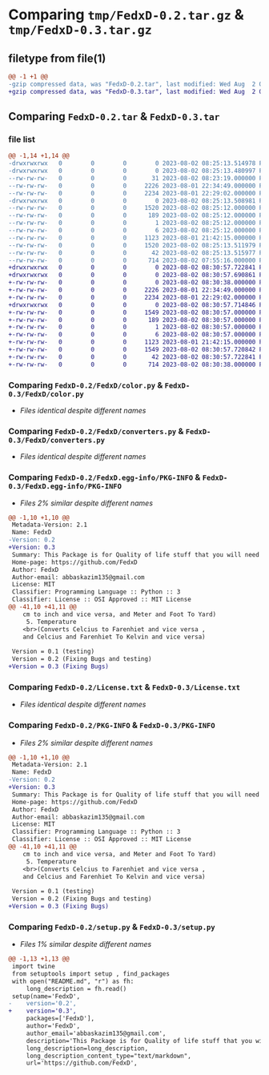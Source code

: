 # Comparing `tmp/FedxD-0.2.tar.gz` & `tmp/FedxD-0.3.tar.gz`

## filetype from file(1)

```diff
@@ -1 +1 @@
-gzip compressed data, was "FedxD-0.2.tar", last modified: Wed Aug  2 08:25:13 2023, max compression
+gzip compressed data, was "FedxD-0.3.tar", last modified: Wed Aug  2 08:30:57 2023, max compression
```

## Comparing `FedxD-0.2.tar` & `FedxD-0.3.tar`

### file list

```diff
@@ -1,14 +1,14 @@
-drwxrwxrwx   0        0        0        0 2023-08-02 08:25:13.514978 FedxD-0.2/
-drwxrwxrwx   0        0        0        0 2023-08-02 08:25:13.480997 FedxD-0.2/FedxD/
--rw-rw-rw-   0        0        0       31 2023-08-02 08:23:19.000000 FedxD-0.2/FedxD/__init__.py
--rw-rw-rw-   0        0        0     2226 2023-08-01 22:34:49.000000 FedxD-0.2/FedxD/color.py
--rw-rw-rw-   0        0        0     2234 2023-08-01 22:29:02.000000 FedxD-0.2/FedxD/converters.py
-drwxrwxrwx   0        0        0        0 2023-08-02 08:25:13.508981 FedxD-0.2/FedxD.egg-info/
--rw-rw-rw-   0        0        0     1520 2023-08-02 08:25:12.000000 FedxD-0.2/FedxD.egg-info/PKG-INFO
--rw-rw-rw-   0        0        0      189 2023-08-02 08:25:12.000000 FedxD-0.2/FedxD.egg-info/SOURCES.txt
--rw-rw-rw-   0        0        0        1 2023-08-02 08:25:12.000000 FedxD-0.2/FedxD.egg-info/dependency_links.txt
--rw-rw-rw-   0        0        0        6 2023-08-02 08:25:12.000000 FedxD-0.2/FedxD.egg-info/top_level.txt
--rw-rw-rw-   0        0        0     1123 2023-08-01 21:42:15.000000 FedxD-0.2/License.txt
--rw-rw-rw-   0        0        0     1520 2023-08-02 08:25:13.511979 FedxD-0.2/PKG-INFO
--rw-rw-rw-   0        0        0       42 2023-08-02 08:25:13.515977 FedxD-0.2/setup.cfg
--rw-rw-rw-   0        0        0      714 2023-08-02 07:55:16.000000 FedxD-0.2/setup.py
+drwxrwxrwx   0        0        0        0 2023-08-02 08:30:57.722841 FedxD-0.3/
+drwxrwxrwx   0        0        0        0 2023-08-02 08:30:57.690861 FedxD-0.3/FedxD/
+-rw-rw-rw-   0        0        0        0 2023-08-02 08:30:38.000000 FedxD-0.3/FedxD/__init__.py
+-rw-rw-rw-   0        0        0     2226 2023-08-01 22:34:49.000000 FedxD-0.3/FedxD/color.py
+-rw-rw-rw-   0        0        0     2234 2023-08-01 22:29:02.000000 FedxD-0.3/FedxD/converters.py
+drwxrwxrwx   0        0        0        0 2023-08-02 08:30:57.714846 FedxD-0.3/FedxD.egg-info/
+-rw-rw-rw-   0        0        0     1549 2023-08-02 08:30:57.000000 FedxD-0.3/FedxD.egg-info/PKG-INFO
+-rw-rw-rw-   0        0        0      189 2023-08-02 08:30:57.000000 FedxD-0.3/FedxD.egg-info/SOURCES.txt
+-rw-rw-rw-   0        0        0        1 2023-08-02 08:30:57.000000 FedxD-0.3/FedxD.egg-info/dependency_links.txt
+-rw-rw-rw-   0        0        0        6 2023-08-02 08:30:57.000000 FedxD-0.3/FedxD.egg-info/top_level.txt
+-rw-rw-rw-   0        0        0     1123 2023-08-01 21:42:15.000000 FedxD-0.3/License.txt
+-rw-rw-rw-   0        0        0     1549 2023-08-02 08:30:57.720842 FedxD-0.3/PKG-INFO
+-rw-rw-rw-   0        0        0       42 2023-08-02 08:30:57.722841 FedxD-0.3/setup.cfg
+-rw-rw-rw-   0        0        0      714 2023-08-02 08:30:38.000000 FedxD-0.3/setup.py
```

### Comparing `FedxD-0.2/FedxD/color.py` & `FedxD-0.3/FedxD/color.py`

 * *Files identical despite different names*

### Comparing `FedxD-0.2/FedxD/converters.py` & `FedxD-0.3/FedxD/converters.py`

 * *Files identical despite different names*

### Comparing `FedxD-0.2/FedxD.egg-info/PKG-INFO` & `FedxD-0.3/FedxD.egg-info/PKG-INFO`

 * *Files 2% similar despite different names*

```diff
@@ -1,10 +1,10 @@
 Metadata-Version: 2.1
 Name: FedxD
-Version: 0.2
+Version: 0.3
 Summary: This Package is for Quality of life stuff that you will need in your project
 Home-page: https://github.com/FedxD
 Author: FedxD
 Author-email: abbaskazim135@gmail.com
 License: MIT
 Classifier: Programming Language :: Python :: 3
 Classifier: License :: OSI Approved :: MIT License
@@ -41,10 +41,11 @@
    cm to inch and vice versa, and Meter and Foot To Yard)
     5. Temperature
    <br>(Converts Celcius to Farenhiet and vice versa ,
    and Celcius and Farenhiet To Kelvin and vice versa)
    
 Version = 0.1 (testing)
 Version = 0.2 (Fixing Bugs and testing)
+Version = 0.3 (Fixing Bugs)
```

### Comparing `FedxD-0.2/License.txt` & `FedxD-0.3/License.txt`

 * *Files identical despite different names*

### Comparing `FedxD-0.2/PKG-INFO` & `FedxD-0.3/PKG-INFO`

 * *Files 2% similar despite different names*

```diff
@@ -1,10 +1,10 @@
 Metadata-Version: 2.1
 Name: FedxD
-Version: 0.2
+Version: 0.3
 Summary: This Package is for Quality of life stuff that you will need in your project
 Home-page: https://github.com/FedxD
 Author: FedxD
 Author-email: abbaskazim135@gmail.com
 License: MIT
 Classifier: Programming Language :: Python :: 3
 Classifier: License :: OSI Approved :: MIT License
@@ -41,10 +41,11 @@
    cm to inch and vice versa, and Meter and Foot To Yard)
     5. Temperature
    <br>(Converts Celcius to Farenhiet and vice versa ,
    and Celcius and Farenhiet To Kelvin and vice versa)
    
 Version = 0.1 (testing)
 Version = 0.2 (Fixing Bugs and testing)
+Version = 0.3 (Fixing Bugs)
```

### Comparing `FedxD-0.2/setup.py` & `FedxD-0.3/setup.py`

 * *Files 1% similar despite different names*

```diff
@@ -1,13 +1,13 @@
 import twine
 from setuptools import setup , find_packages
 with open("README.md", "r") as fh:
     long_description = fh.read()
 setup(name='FedxD',
-    version='0.2',
+    version='0.3',
     packages=['FedxD'],
     author='FedxD',
     author_email='abbaskazim135@gmail.com',
     description='This Package is for Quality of life stuff that you will need in your project',
     long_description=long_description,
     long_description_content_type="text/markdown",
     url='https://github.com/FedxD',
```

